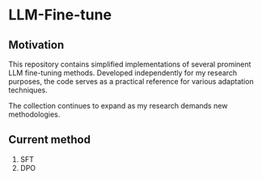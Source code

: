 # LLM-Fine-tune
## Motivation
This repository contains simplified implementations of several prominent LLM fine-tuning methods. Developed independently for my research purposes, the code serves as a practical reference for various adaptation techniques.

The collection continues to expand as my research demands new methodologies.

## Current method
1. SFT
2. DPO